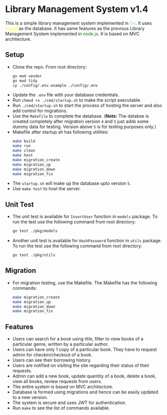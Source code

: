 # Library Management System v1.4
 
 This is a simple library management system implemented in <span style="color:skyblue">Go</span>. It uses <span style="color:yellow">mysql</span> as the database. It has same features as the previous Library Management System implemented in <span style="color:green">node.js</span>. It is based on MVC architecture.

 ## Setup
 - Clone the repo. From root directory:
    ```zsh
    go mod vendor
    go mod tidy
    cp ./config/.env.example ./config/.env
    ```
- Update the `.env` file with your database credentials.
- Run `chmod +x ./cmd/startup.sh` to make the script executable.
- Run `./cmd/startup.sh` to start the process of hosting the server and also add control for migrations.
- Use the `Makefile` to complete the database. (**Note:** The databse is created completely after migration version `4` and `5` just adds some dummy data for testing. Version above `5` is for testing purposes only.) 
- Makefile after startup.sh has following utilities:
    ```zsh
    make build
    make run
    make clean
    make host
    make migration_create
    make migration_up
    make migration_down
    make migration_fix
    ```
- The `startup.sh` will make up the database upto version `5`.
- Use `make host` to host the server.

## Unit Test
- The unit test is available for `InsertUser` function in `models` package.
To run the test use the following command from root directory:
    ```zsh
    go test ./pkg/models
    ```
- Another unit test is available for `HashPassword` function in `utils` package.
To run the test use the following command from root directory:
    ```zsh
    go test ./pkg/utils
    ```
## Migration
- For migration testing, use the Makefile. The Makefile has the following commands:
    ```zsh
    make migration_create
    make migration_up
    make migration_down
    make migration_fix
    ```
    
## Features

- Users can search for a book using title, filter to view books of a particular genre, written by a particular author. 
- Users can have only 1 copy of a particular book. They have to request admin for checkin/checkout of a book.
- Users can see their borrowing history.
- Users are notified on visiting the site regarding their status of their requests.
- Admin can add a new book, update quantity of a book, delete a book, view all books, review requests from users.
- The entire system is based on MVC architecture.
- Database is formed using migrations and hence can be easily updated to a new version.
- The system is secure and uses JWT for authentication.
- Run `make` to see the list of commands available.